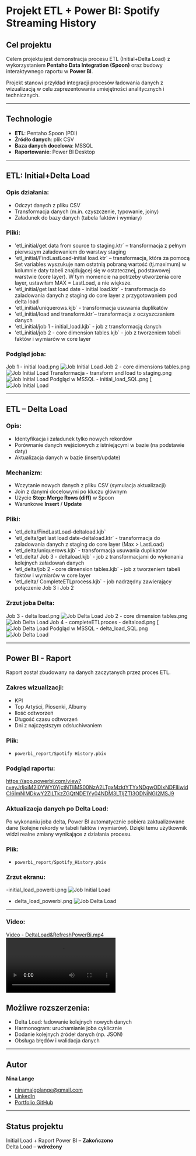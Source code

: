# Projekt ETL + Power BI: Spotify Streaming History

## Cel projektu
Celem projektu jest demonstracja procesu ETL (Initial+Delta Load) z wykorzystaniem **Pentaho Data Integration (Spoon)** oraz budowy interaktywnego raportu w **Power BI**.

Projekt stanowi przykład integracji procesów ładowania danych z wizualizacją w celu zaprezentowania umiejętności analitycznych i technicznych.

---

## Technologie
- **ETL**: Pentaho Spoon (PDI)
- **Źródło danych**: plik CSV
- **Baza danych docelowa**: MSSQL
- **Raportowanie**: Power BI Desktop

---

## ETL: Initial+Delta Load

### Opis działania:
- Odczyt danych z pliku CSV 
- Transformacja danych (m.in. czyszczenie, typowanie, joiny)
- Załadunek do bazy danych (tabela faktów i wymiary)

### Pliki:
- 'etl_initial/get data from source to staging.ktr` – transformacja z pełnym pierwszym załadowaniem do warstwy staging
- 'etl_initial/FindLastLoad-initial load.ktr` – transformacja, która za pomocą Set variables wyszukuje nam ostatnią pobraną wartość (tj.maximum) w kolumnie daty
  tabeli znajdującej się w ostatecznej, podstawowej warstwie (core layer). W tym momencie na potrzeby utworzenia core layer, ustawiłam MAX = LastLoad, a nie większe.
- 'etl_initial/get last load date - initial load.ktr` - transformacja do zaladowania danych z staging do core layer z przygotowaniem pod delta load
- 'etl_initial/uniquerows.kjb` - transformacja usuwania duplikatów
- 'etl_initial/load and transform.ktr`– transformacja z oczyszczaniem danych 
- 'etl_initial/job 1 - initial_load.kjb` - job z transformacją danych
- 'etl_initial/job 2 - core dimension tables.kjb` - job z tworzeniem tabeli faktów i wymiarów w core layer



### Podgląd joba:
Job 1 - initial load.png
![Job Initial Load](https://github.com/NinaMalgo/ETL_PowerBi_Spotify_Streaming_History/raw/main/CompleteETL/screenshots/Job%201%20-%20initial%20load.png)
Job 2 - core dimensions tables.png
![Job Initial Load](https://github.com/NinaMalgo/ETL_PowerBi_Spotify_Streaming_History/blob/main/CompleteETL/screenshots/Job%202%20-%20core%20dimensions%20tables.png)
Transformacja - transform and load to staging.png
![Job Initial Load](https://github.com/NinaMalgo/ETL_PowerBi_Spotify_Streaming_History/blob/main/CompleteETL/screenshots/transform%20and%20load%20to%20staging.png)
Podgląd w MSSQL - initial_load_SQL.png
 [![Job Initial Load](https://github.com/NinaMalgo/ETL_PowerBi_Spotify_Streaming_History/blob/main/CompleteETL/screenshots/initial_load_SQL.png)

---

## ETL – Delta Load

### Opis:
- Identyfikacja i załadunek tylko nowych rekordów
- Porównanie danych wejściowych z istniejącymi w bazie (na podstawie daty)
- Aktualizacja danych w bazie (insert/update)

### Mechanizm:
- Wczytanie nowych danych z pliku CSV (symulacja aktualizacji)
- Join z danymi docelowymi po kluczu głównym
- Użycie **Step: Merge Rows (diff)**  w Spoon
- Warunkowe **Insert** / **Update**

### Pliki:
- 'etl_delta/FindLastLoad-deltaload.kjb`
- 'etl_delta/get last load date-deltaload.ktr` - transformacja do zaladowania danych z staging do core layer (Max > LastLoad)
- 'etl_delta/uniquerows.kjb` - transformacja usuwania duplikatów
- 'etl_delta/ Job 3 - deltaload.kjb` - job z transformacjami do wykonania kolejnych załadowań danych
- 'etl_delta/job 2 - core dimension tables.kjb` - job z tworzeniem tabeli faktów i wymiarów w core layer
- 'etl_delta/ CompleteETLprocess.kjb` - job nadrzędny zawierający połączenie Job 3 i Job 2
  
### Zrzut joba Delta:
Job 3 - delta load.png
![Job Delta Load](https://github.com/NinaMalgo/ETL_PowerBi_Spotify_Streaming_History/blob/main/CompleteETL/screenshots/Job%203%20-%20delta%20load.png)
Job 2 - core dimension tables.png
![Job Delta Load](https://github.com/NinaMalgo/ETL_PowerBi_Spotify_Streaming_History/blob/main/CompleteETL/screenshots/Job%202%20-%20core%20dimensions%20tables.png)
Job 4 - completeETLproces - deltaload.png
[![Job Delta Load](https://github.com/NinaMalgo/ETL_PowerBi_Spotify_Streaming_History/blob/main/CompleteETL/screenshots/Job%204%20-%20CompleteETLprocess.png)
Podgląd w MSSQL - delta_load_SQL.png
 ![Job Delta Load](https://github.com/NinaMalgo/ETL_PowerBi_Spotify_Streaming_History/blob/main/CompleteETL/screenshots/delta_load_SQL.png)


---

## Power BI - Raport

Raport został zbudowany na danych zaczytanych przez proces ETL.

### Zakres wizualizacji:
- KPI
- Top Artyści, Piosenki, Albumy
- Ilość odtworzeń
- Długość czasu odtworzeń
- Dni z najczęstszym odsłuchiwaniem


### Plik:
- `powerbi_report/Spotify History.pbix`

### Podgląd raportu:
https://app.powerbi.com/view?r=eyJrIjoiM2I0YWY0YjctNTliMS00NzA2LTgxMzktYTYxNDgwODIxNDFlIiwidCI6ImNlMDkwY2ZlLTkzZGQtNDE1Yy04NDM3LTljZTI3ODNiNGI2MSJ9

### Aktualizacja danych po Delta Load:
Po wykonaniu joba delta, Power BI automatycznie pobiera zaktualizowane dane (kolejne rekordy w tabeli faktów i wymiarów). Dzięki temu użytkownik widzi realne zmiany wynikające z działania procesu.

### Plik:
- `powerbi_report/Spotify_History.pbix`

### Zrzut ekranu:
-initial_load_powerbi.png
![Job Initial Load](https://github.com/NinaMalgo/ETL_PowerBi_Spotify_Streaming_History/blob/main/CompleteETL/screenshots/initial_load_powerbi.png)
- delta_load_powerbi.png
![Job Delta Load](https://github.com/NinaMalgo/ETL_PowerBi_Spotify_Streaming_History/blob/main/CompleteETL/screenshots/delta_load_powerbi.png)
---

### Video:
Video - DeltaLoad&RefreshPowerBi.mp4
![Job Delta Load](https://github.com/NinaMalgo/ETL_PowerBi_Spotify_Streaming_History/blob/main/CompleteETL/video/DeltaLoad%26RefreshPowerBi.mp4)

## Możliwe rozszerzenia:
-  Delta Load: ładowanie kolejnych nowych danych
-  Harmonogram: uruchamianie joba cyklicznie
-  Dodanie kolejnych źródeł danych (np. JSON)
-  Obsługa błędów i walidacja danych

---

## Autor
**Nina Lange**  
- ninamalgolange@gmail.com
- [LinkedIn](https://www.linkedin.com/in/ninalange-/)  
- [Portfolio GitHub](https://github.com/NinaMalgo)

---

##  Status projektu
 Initial Load + Raport Power BI – **Zakończono**  
 Delta Load – **wdrożony**  
